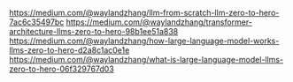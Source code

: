 https://medium.com/@waylandzhang/llm-from-scratch-llm-zero-to-hero-7ac6c35497bc
https://medium.com/@waylandzhang/transformer-architecture-llms-zero-to-hero-98b1ee51a838
https://medium.com/@waylandzhang/how-large-language-model-works-llms-zero-to-hero-d2a8c1ac0e1e
https://medium.com/@waylandzhang/what-is-large-language-model-llms-zero-to-hero-06f329767d03

